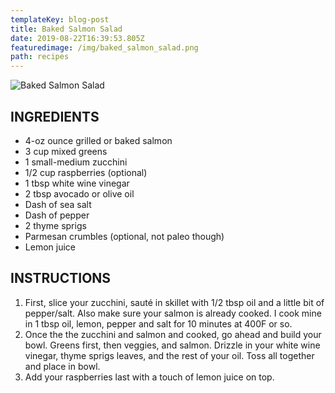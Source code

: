 ```yaml
---
templateKey: blog-post
title: Baked Salmon Salad
date: 2019-08-22T16:39:53.805Z
featuredimage: /img/baked_salmon_salad.png
path: recipes
---
```

![Baked Salmon Salad](/img/baked_salmon_salad.png)

## INGREDIENTS

* 4-oz ounce grilled or baked salmon
* 3 cup mixed greens
* 1 small-medium zucchini
* 1/2 cup raspberries (optional)
* 1 tbsp white wine vinegar
* 2 tbsp avocado or olive oil
* Dash of sea salt
* Dash of pepper
* 2 thyme sprigs
* Parmesan crumbles (optional, not paleo though)
* Lemon juice

## INSTRUCTIONS

1. First, slice your zucchini, sauté in skillet with 1/2 tbsp oil and a little bit of pepper/salt. Also make sure your salmon is already cooked. I cook mine in 1 tbsp oil, lemon, pepper and salt for 10 minutes at 400F or so.
2. Once the the zucchini and salmon and cooked, go ahead and build your bowl. Greens first, then veggies, and salmon. Drizzle in your white wine vinegar, thyme sprigs leaves, and the rest of your oil. Toss all together and place in bowl.
3. Add your raspberries last with a touch of lemon juice on top.
